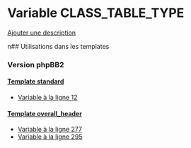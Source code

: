 # Variable CLASS_TABLE_TYPE
[Ajouter une description](https://fa-tvars.appspot.com/CLASS_TABLE_TYPE)

n## Utilisations dans les templates

### Version phpBB2

#### [Template standard](subsilver/standard.md)
* [Variable à la ligne 12](../subsilver/standard.tpl#L12)

#### [Template overall_header](subsilver/overall_header.md)
* [Variable à la ligne 277](../subsilver/overall_header.tpl#L277)
* [Variable à la ligne 295](../subsilver/overall_header.tpl#L295)